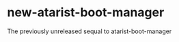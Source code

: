new-atarist-boot-manager
========================

The previously unreleased sequal to atarist-boot-manager